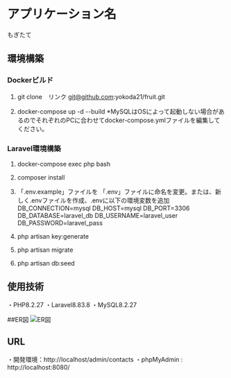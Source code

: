 # アプリケーション名
もぎたて
## 環境構築
### Dockerビルド
1. git clone　リンク
git@github.com:yokoda21/fruit.git

2. docker-compose up -d --build
*MySQLはOSによって起動しない場合があるのでそれぞれのPCに合わせてdocker-compose.ymlファイルを編集してください。

### Laravel環境構築
1. docker-compose exec php bash
2. composer install
3. 「.env.example」ファイルを 「.env」ファイルに命名を変更。または、新しく.envファイルを作成、.envに以下の環境変数を追加
DB_CONNECTION=mysql
DB_HOST=mysql
DB_PORT=3306
DB_DATABASE=laravel_db
DB_USERNAME=laravel_user
DB_PASSWORD=laravel_pass

4. php artisan key:generate
5. php artisan migrate
6. php artisan db:seed

## 使用技術
・PHP8.2.27
・Laravel8.83.8
・MySQL8.2.27

##ER図
![ER図](fruit/fruit.drawio.png)

## URL
・開発環境：http://localhost/admin/contacts
・phpMyAdmin : http://localhost:8080/



